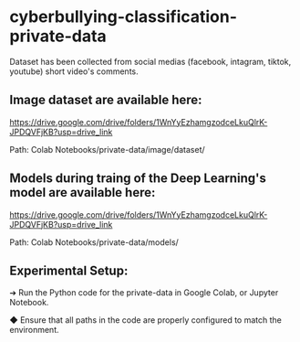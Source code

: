# cyberbullying-classification-private-data
Dataset has been collected from social medias (facebook, intagram, tiktok, youtube) short video's comments.

## Image dataset are available here:
https://drive.google.com/drive/folders/1WnYyEzhamgzodceLkuQlrK-JPDQVFjKB?usp=drive_link

  Path: Colab Notebooks/private-data/image/dataset/
## Models during traing of the Deep Learning's model are available here:
https://drive.google.com/drive/folders/1WnYyEzhamgzodceLkuQlrK-JPDQVFjKB?usp=drive_link

  Path: Colab Notebooks/private-data/models/

## Experimental Setup:

➔	Run the Python code for the private-data in Google Colab, or Jupyter Notebook.

◆	Ensure that all paths in the code are properly configured to match the environment.
